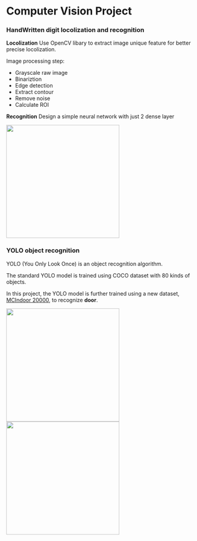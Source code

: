 # Computer Vision Project

### HandWritten digit locolization and recognition

**Locolization**
Use OpenCV libary to extract image unique feature for better precise locolization.

Image processing step:
* Grayscale raw image
* Binariztion 
* Edge detection
* Extract contour 
* Remove noise
* Calculate ROI

**Recognition**
Design a simple neural network with just 2 dense layer

<img src=https://github.com/FreshmanD/Computer-Vision/blob/master/img/localize_result.png, width="300">

### YOLO object recognition

YOLO (You Only Look Once) is an object recognition algorithm. 

The standard YOLO model is trained using COCO dataset with 80 kinds of objects.

In this project, the YOLO model is further trained using a new dataset, [MCIndoor 20000](https://github.com/bircatmcri/MCIndoor20000), to recognize **door**.

<img src=https://github.com/FreshmanD/Computer-Vision/blob/master/img/yolo_street_recognize.png, width="300">

<img src=https://github.com/FreshmanD/Computer-Vision/blob/master/img/yolo_door_recognize.jpg, width="300">